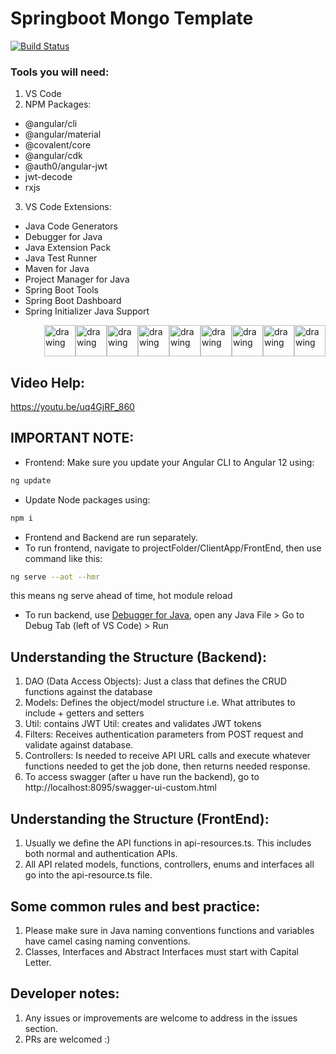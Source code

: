 # Springboot Mongo Template
[![Build Status](https://travis-ci.org/joemccann/dillinger.svg?branch=master)](https://travis-ci.org/joemccann/dillinger)
### Tools you will need:
1. VS Code
2. NPM Packages:
  - @angular/cli
  - @angular/material
  - @covalent/core
  - @angular/cdk
  - @auth0/angular-jwt
  - jwt-decode
  - rxjs

3. VS Code Extensions:
  - Java Code Generators
  - Debugger for Java
  - Java Extension Pack
  - Java Test Runner
  - Maven for Java
  - Project Manager for Java
  - Spring Boot Tools
  - Spring Boot Dashboard
  - Spring Initializer Java Support

<div style="display: flex;flex-flow: row-reverse wrap;">
<img src="https://redhat.gallerycdn.vsassets.io/extensions/redhat/java/0.80.0/1625064021900/Microsoft.VisualStudio.Services.Icons.Default" alt="drawing" width="50"/>
<img src="https://vscjava.gallerycdn.vsassets.io/extensions/vscjava/vscode-java-debug/0.35.0/1627440419821/Microsoft.VisualStudio.Services.Icons.Default" alt="drawing" width="50"/>
<img src="https://vscjava.gallerycdn.vsassets.io/extensions/vscjava/vscode-java-pack/0.18.2/1627897072759/Microsoft.VisualStudio.Services.Icons.Default" alt="drawing" width="50"/>
<img src="https://vscjava.gallerycdn.vsassets.io/extensions/vscjava/vscode-maven/0.32.2/1628148242180/Microsoft.VisualStudio.Services.Icons.Default" alt="drawing" width="50"/>
<img src="https://vscjava.gallerycdn.vsassets.io/extensions/vscjava/vscode-java-test/0.31.0/1628215913870/Microsoft.VisualStudio.Services.Icons.Default" alt="drawing" width="50"/>
<img src="https://vscjava.gallerycdn.vsassets.io/extensions/vscjava/vscode-java-dependency/0.18.6/1627277271204/Microsoft.VisualStudio.Services.Icons.Default" alt="drawing" width="50"/>
<img src="https://vscjava.gallerycdn.vsassets.io/extensions/vscjava/vscode-spring-boot-dashboard/0.2.0/1608001068887/Microsoft.VisualStudio.Services.Icons.Default" alt="drawing" width="50"/>
<img src="https://pivotal.gallerycdn.vsassets.io/extensions/pivotal/vscode-spring-boot/1.26.0/1624118746619/Microsoft.VisualStudio.Services.Icons.Default" alt="drawing" width="50"/>
<img src="https://vscjava.gallerycdn.vsassets.io/extensions/vscjava/vscode-spring-initializr/0.7.0/1615883353860/Microsoft.VisualStudio.Services.Icons.Default" alt="drawing" width="50"/>
</div>

## Video Help:
https://youtu.be/uq4GjRF_860

## IMPORTANT NOTE:
- Frontend: Make sure you update your Angular CLI to Angular 12 using:
```sh
ng update
```
- Update Node packages using:
```sh
npm i
```
- Frontend and Backend are run separately. 
- To run frontend, navigate to projectFolder/ClientApp/FrontEnd, then use command like this:
```sh
ng serve --aot --hmr
```
  this means ng serve ahead of time, hot module reload
- To run backend, use [Debugger for Java](https://marketplace.visualstudio.com/items?itemName=vscjava.vscode-java-debug), open any Java File > Go to Debug Tab (left of VS Code) > Run 

## Understanding the Structure (Backend):
1. DAO (Data Access Objects): Just a class that defines the CRUD functions against the database
2. Models: Defines the object/model structure i.e. What attributes to include + getters and setters
3. Util: contains JWT Util: creates and validates JWT tokens
4. Filters: Receives authentication parameters from POST request and validate against database.
5. Controllers: Is needed to receive API URL calls and execute whatever functions needed to get the job done, then returns needed response.
6. To access swagger (after u have run the backend), go to http://localhost:8095/swagger-ui-custom.html

## Understanding the Structure (FrontEnd):
1. Usually we define the API functions in api-resources.ts. This includes both normal and authentication APIs.
2. All API related models, functions, controllers, enums and interfaces all go into the api-resource.ts file.

## Some common rules and best practice:
1. Please make sure in Java naming conventions functions and variables have camel casing naming conventions.
2. Classes, Interfaces and Abstract Interfaces must start with Capital Letter.

## Developer notes:
1. Any issues or improvements are welcome to address in the issues section.
2. PRs are welcomed :)
